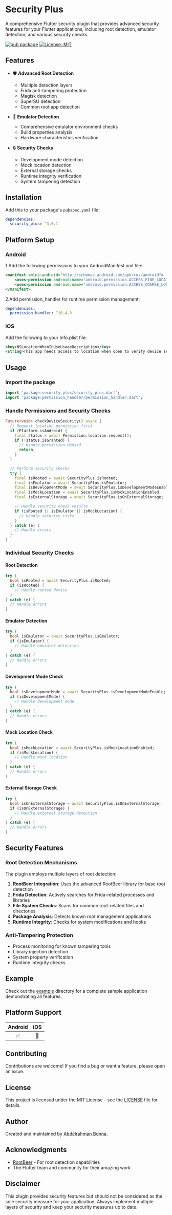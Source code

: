 # Security Plus

A comprehensive Flutter security plugin that provides advanced security features for your Flutter applications, including root detection, emulator detection, and various security checks.

[![pub package](https://img.shields.io/pub/v/security_plus.svg)](https://pub.dev/packages/security_plus)
[![License: MIT](https://img.shields.io/badge/License-MIT-yellow.svg)](https://opensource.org/licenses/MIT)

## Features

- 🛡️ **Advanced Root Detection**
  - Multiple detection layers
  - Frida anti-tampering protection
  - Magisk detection
  - SuperSU detection
  - Common root app detection

- 📱 **Emulator Detection**
  - Comprehensive emulator environment checks
  - Build properties analysis
  - Hardware characteristics verification

- 🔒 **Security Checks**
  - Development mode detection
  - Mock location detection
  - External storage checks
  - Runtime integrity verification
  - System tampering detection

## Installation

Add this to your package's `pubspec.yaml` file:

```yaml
dependencies:
  security_plus: ^3.0.1
```

## Platform Setup

### Android

1.Add the following permissions to your AndroidManifest.xml file:

```xml
<manifest xmlns:android="http://schemas.android.com/apk/res/android">
    <uses-permission android:name="android.permission.ACCESS_FINE_LOCATION"/>
    <uses-permission android:name="android.permission.ACCESS_COARSE_LOCATION"/>
</manifest>
```

2.Add permission_handler for runtime permission management:

```yaml
dependencies:
  permission_handler: ^10.4.3
```

### iOS

Add the following to your Info.plist file:

```xml
<key>NSLocationWhenInUseUsageDescription</key>
<string>This app needs access to location when open to verify device security.</string>
```

## Usage

### Import the package

```dart
import 'package:security_plus/security_plus.dart';
import 'package:permission_handler/permission_handler.dart';
```

### Handle Permissions and Security Checks

```dart
Future<void> checkDeviceSecurity() async {
  // Request location permission first
  if (Platform.isAndroid) {
    final status = await Permission.location.request();
    if (!status.isGranted) {
      // Handle permission denied
      return;
    }
  }

  // Perform security checks
  try {
    final isRooted = await SecurityPlus.isRooted;
    final isEmulator = await SecurityPlus.isEmulator;
    final isDevelopmentMode = await SecurityPlus.isDevelopmentModeEnable;
    final isMockLocation = await SecurityPlus.isMockLocationEnabled;
    final isExternalStorage = await SecurityPlus.isOnExternalStorage;

    // Handle security check results
    if (isRooted || isEmulator || isMockLocation) {
      // Handle security risks
    }
  } catch (e) {
    // Handle errors
  }
}
```

### Individual Security Checks

#### Root Detection

```dart
try {
  bool isRooted = await SecurityPlus.isRooted;
  if (isRooted) {
    // Handle rooted device
  }
} catch (e) {
  // Handle errors
}
```

#### Emulator Detection

```dart
try {
  bool isEmulator = await SecurityPlus.isEmulator;
  if (isEmulator) {
    // Handle emulator detection
  }
} catch (e) {
  // Handle errors
}
```

#### Development Mode Check

```dart
try {
  bool isDevelopmentMode = await SecurityPlus.isDevelopmentModeEnable;
  if (isDevelopmentMode) {
    // Handle development mode
  }
} catch (e) {
  // Handle errors
}
```

#### Mock Location Check

```dart
try {
  bool isMockLocation = await SecurityPlus.isMockLocationEnabled;
  if (isMockLocation) {
    // Handle mock location
  }
} catch (e) {
  // Handle errors
}
```

#### External Storage Check

```dart
try {
  bool isOnExternalStorage = await SecurityPlus.isOnExternalStorage;
  if (isOnExternalStorage) {
    // Handle external storage detection
  }
} catch (e) {
  // Handle errors
}
```

## Security Features

### Root Detection Mechanisms

The plugin employs multiple layers of root detection:

1. **RootBeer Integration**: Uses the advanced RootBeer library for base root detection
2. **Frida Detection**: Actively searches for Frida-related processes and libraries
3. **File System Checks**: Scans for common root-related files and directories
4. **Package Analysis**: Detects known root management applications
5. **Runtime Integrity**: Checks for system modifications and hooks

### Anti-Tampering Protection

- Process monitoring for known tampering tools
- Library injection detection
- System property verification
- Runtime integrity checks

## Example

Check out the [example](example) directory for a complete sample application demonstrating all features.

## Platform Support

| Android | iOS |
|:-------:|:---:|
|    ✅    |  🚧  |

## Contributing

Contributions are welcome! If you find a bug or want a feature, please open an issue.

## License

This project is licensed under the MIT License - see the [LICENSE](LICENSE) file for details.

## Author

Created and maintained by [Abdelrahman Bonna](https://github.com/abdelrahmanbonna).

## Acknowledgments

- [RootBeer](https://github.com/scottyab/rootbeer) - For root detection capabilities
- The Flutter team and community for their amazing work

## Disclaimer

This plugin provides security features but should not be considered as the sole security measure for your application. Always implement multiple layers of security and keep your security measures up to date.
